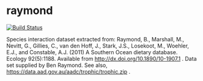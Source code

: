 # raymond
[![Build Status](https://travis-ci.org/globalbioticinteractions/raymond.svg?branch=master)](https://travis-ci.org/globalbioticinteractions/raymond)

Species interaction dataset extracted from: Raymond, B., Marshall, M., Nevitt, G., Gillies, C., van den Hoff, J., Stark, J.S., Losekoot, M., Woehler, E.J., and Constable, A.J. (2011) A Southern Ocean dietary database. Ecology 92(5):1188. Available from http://dx.doi.org/10.1890/10-1907.1 . Data set supplied by Ben Raymond. See also, https://data.aad.gov.au/aadc/trophic/trophic.zip .
